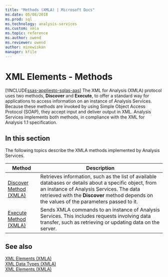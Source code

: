 ```yaml
---
title: "Methods (XMLA) | Microsoft Docs"
ms.date: 05/08/2018
ms.prod: sql
ms.technology: analysis-services
ms.custom: xmla
ms.topic: reference
ms.author: owend
ms.reviewer: owend
author: minewiskan
manager: kfile
---
```

# XML Elements - Methods
[!INCLUDE[ssas-appliesto-sqlas-aas](../../includes/ssas-appliesto-sqlas-aas.md)]
  The XML for Analysis (XMLA) protocol uses two methods, **Discover** and **Execute**, to offer a standard way for applications to access information on an instance of Analysis Services. Because these methods are invoked by using Simple Object Access Protocol (SOAP), they accept input and deliver output in XML. Analysis Services implements both methods, in compliance with the XML for Analysis 1.1 specification.  
  
## In this section  
 The following topics describe the XMLA methods implemented by Analysis Services.  
  
|Method|Description|  
|------------|-----------------|  
|[Discover Method &#40;XMLA&#41;](../../analysis-services/xmla/xml-elements-methods-discover.md)|Retrieves information, such as the list of available databases or details about a specific object, from an instance of Analysis Services. The data retrieved with the **Discover** method depends on the values of the parameters passed to it.|  
|[Execute Method &#40;XMLA&#41;](../../analysis-services/xmla/xml-elements-methods-execute.md)|Sends XMLA commands to an instance of Analysis Services. This includes requests involving data transfer, such as retrieving or updating data on the server.|  
  
## See also
 [XML Elements &#40;XMLA&#41;](http://msdn.microsoft.com/library/40ab2360-efb6-4ba6-bf23-e84964e51008)   
 [XML Data Types &#40;XMLA&#41;](../../analysis-services/xmla/xml-data-types/xml-data-types-xmla.md)   
 [XML Elements &#40;XMLA&#41;](http://msdn.microsoft.com/library/40ab2360-efb6-4ba6-bf23-e84964e51008)  
  
  
